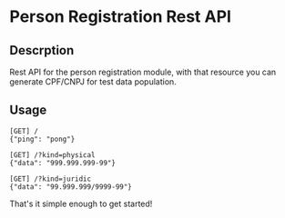 # Person Registration Rest API

## Descrption

Rest API for the person registration module, with that resource
you can generate CPF/CNPJ for test data population.

## Usage

```
[GET] /
{"ping": "pong"}
```

```
[GET] /?kind=physical
{"data": "999.999.999-99"}
```

```
[GET] /?kind=juridic
{"data": "99.999.999/9999-99"}
```

That's it simple enough to get started!